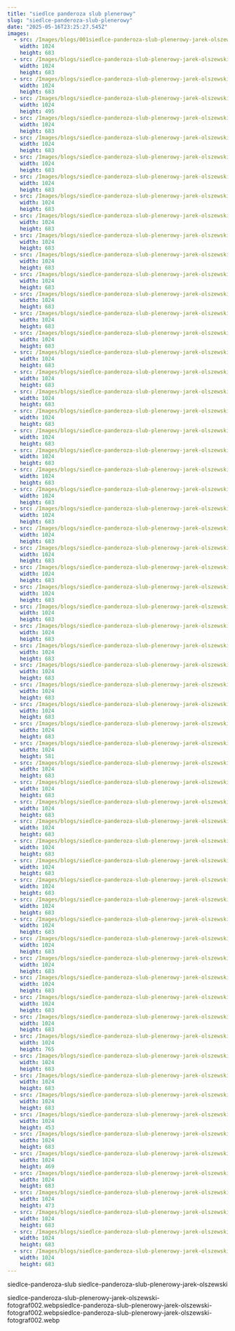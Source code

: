 ```yaml
---
title: "siedlce panderoza slub plenerowy"
slug: "siedlce-panderoza-slub-plenerowy"
date: "2025-05-16T23:25:27.545Z"
images:
  - src: /Images/blogs/001siedlce-panderoza-slub-plenerowy-jarek-olszewski-fotograf.webp
    width: 1024
    height: 683
  - src: /Images/blogs/siedlce-panderoza-slub-plenerowy-jarek-olszewski-fotograf002.webp
    width: 1024
    height: 683
  - src: /Images/blogs/siedlce-panderoza-slub-plenerowy-jarek-olszewski-fotograf003.webp
    width: 1024
    height: 683
  - src: /Images/blogs/siedlce-panderoza-slub-plenerowy-jarek-olszewski-fotograf004.webp
    width: 1024
    height: 495
  - src: /Images/blogs/siedlce-panderoza-slub-plenerowy-jarek-olszewski-fotograf005.webp
    width: 1024
    height: 683
  - src: /Images/blogs/siedlce-panderoza-slub-plenerowy-jarek-olszewski-fotograf006.webp
    width: 1024
    height: 683
  - src: /Images/blogs/siedlce-panderoza-slub-plenerowy-jarek-olszewski-fotograf007.webp
    width: 1024
    height: 683
  - src: /Images/blogs/siedlce-panderoza-slub-plenerowy-jarek-olszewski-fotograf008.webp
    width: 1024
    height: 683
  - src: /Images/blogs/siedlce-panderoza-slub-plenerowy-jarek-olszewski-fotograf009.webp
    width: 1024
    height: 683
  - src: /Images/blogs/siedlce-panderoza-slub-plenerowy-jarek-olszewski-fotograf010.webp
    width: 1024
    height: 683
  - src: /Images/blogs/siedlce-panderoza-slub-plenerowy-jarek-olszewski-fotograf011.webp
    width: 1024
    height: 683
  - src: /Images/blogs/siedlce-panderoza-slub-plenerowy-jarek-olszewski-fotograf012.webp
    width: 1024
    height: 683
  - src: /Images/blogs/siedlce-panderoza-slub-plenerowy-jarek-olszewski-fotograf014.webp
    width: 1024
    height: 683
  - src: /Images/blogs/siedlce-panderoza-slub-plenerowy-jarek-olszewski-fotograf015.webp
    width: 1024
    height: 683
  - src: /Images/blogs/siedlce-panderoza-slub-plenerowy-jarek-olszewski-fotograf016.webp
    width: 1024
    height: 683
  - src: /Images/blogs/siedlce-panderoza-slub-plenerowy-jarek-olszewski-fotograf017.webp
    width: 1024
    height: 683
  - src: /Images/blogs/siedlce-panderoza-slub-plenerowy-jarek-olszewski-fotograf018.webp
    width: 1024
    height: 683
  - src: /Images/blogs/siedlce-panderoza-slub-plenerowy-jarek-olszewski-fotograf019.webp
    width: 1024
    height: 683
  - src: /Images/blogs/siedlce-panderoza-slub-plenerowy-jarek-olszewski-fotograf020.webp
    width: 1024
    height: 683
  - src: /Images/blogs/siedlce-panderoza-slub-plenerowy-jarek-olszewski-fotograf021.webp
    width: 1024
    height: 683
  - src: /Images/blogs/siedlce-panderoza-slub-plenerowy-jarek-olszewski-fotograf022.webp
    width: 1024
    height: 683
  - src: /Images/blogs/siedlce-panderoza-slub-plenerowy-jarek-olszewski-fotograf023.webp
    width: 1024
    height: 683
  - src: /Images/blogs/siedlce-panderoza-slub-plenerowy-jarek-olszewski-fotograf024.webp
    width: 1024
    height: 683
  - src: /Images/blogs/siedlce-panderoza-slub-plenerowy-jarek-olszewski-fotograf025.webp
    width: 1024
    height: 683
  - src: /Images/blogs/siedlce-panderoza-slub-plenerowy-jarek-olszewski-fotograf026.webp
    width: 1024
    height: 683
  - src: /Images/blogs/siedlce-panderoza-slub-plenerowy-jarek-olszewski-fotograf027.webp
    width: 1024
    height: 683
  - src: /Images/blogs/siedlce-panderoza-slub-plenerowy-jarek-olszewski-fotograf028.webp
    width: 1024
    height: 683
  - src: /Images/blogs/siedlce-panderoza-slub-plenerowy-jarek-olszewski-fotograf030.webp
    width: 1024
    height: 683
  - src: /Images/blogs/siedlce-panderoza-slub-plenerowy-jarek-olszewski-fotograf031.webp
    width: 1024
    height: 683
  - src: /Images/blogs/siedlce-panderoza-slub-plenerowy-jarek-olszewski-fotograf033.webp
    width: 1024
    height: 683
  - src: /Images/blogs/siedlce-panderoza-slub-plenerowy-jarek-olszewski-fotograf034.webp
    width: 1024
    height: 683
  - src: /Images/blogs/siedlce-panderoza-slub-plenerowy-jarek-olszewski-fotograf035.webp
    width: 1024
    height: 683
  - src: /Images/blogs/siedlce-panderoza-slub-plenerowy-jarek-olszewski-fotograf036.webp
    width: 1024
    height: 683
  - src: /Images/blogs/siedlce-panderoza-slub-plenerowy-jarek-olszewski-fotograf037.webp
    width: 1024
    height: 683
  - src: /Images/blogs/siedlce-panderoza-slub-plenerowy-jarek-olszewski-fotograf038.webp
    width: 1024
    height: 683
  - src: /Images/blogs/siedlce-panderoza-slub-plenerowy-jarek-olszewski-fotograf039.webp
    width: 1024
    height: 683
  - src: /Images/blogs/siedlce-panderoza-slub-plenerowy-jarek-olszewski-fotograf040.webp
    width: 1024
    height: 581
  - src: /Images/blogs/siedlce-panderoza-slub-plenerowy-jarek-olszewski-fotograf042.webp
    width: 1024
    height: 683
  - src: /Images/blogs/siedlce-panderoza-slub-plenerowy-jarek-olszewski-fotograf043.webp
    width: 1024
    height: 683
  - src: /Images/blogs/siedlce-panderoza-slub-plenerowy-jarek-olszewski-fotograf044.webp
    width: 1024
    height: 683
  - src: /Images/blogs/siedlce-panderoza-slub-plenerowy-jarek-olszewski-fotograf045.webp
    width: 1024
    height: 683
  - src: /Images/blogs/siedlce-panderoza-slub-plenerowy-jarek-olszewski-fotograf046.webp
    width: 1024
    height: 683
  - src: /Images/blogs/siedlce-panderoza-slub-plenerowy-jarek-olszewski-fotograf047.webp
    width: 1024
    height: 683
  - src: /Images/blogs/siedlce-panderoza-slub-plenerowy-jarek-olszewski-fotograf048.webp
    width: 1024
    height: 683
  - src: /Images/blogs/siedlce-panderoza-slub-plenerowy-jarek-olszewski-fotograf049.webp
    width: 1024
    height: 683
  - src: /Images/blogs/siedlce-panderoza-slub-plenerowy-jarek-olszewski-fotograf050.webp
    width: 1024
    height: 683
  - src: /Images/blogs/siedlce-panderoza-slub-plenerowy-jarek-olszewski-fotograf051.webp
    width: 1024
    height: 683
  - src: /Images/blogs/siedlce-panderoza-slub-plenerowy-jarek-olszewski-fotograf052.webp
    width: 1024
    height: 683
  - src: /Images/blogs/siedlce-panderoza-slub-plenerowy-jarek-olszewski-fotograf053.webp
    width: 1024
    height: 683
  - src: /Images/blogs/siedlce-panderoza-slub-plenerowy-jarek-olszewski-fotograf054.webp
    width: 1024
    height: 683
  - src: /Images/blogs/siedlce-panderoza-slub-plenerowy-jarek-olszewski-fotograf055.webp
    width: 1024
    height: 683
  - src: /Images/blogs/siedlce-panderoza-slub-plenerowy-jarek-olszewski-fotograf056.webp
    width: 1024
    height: 765
  - src: /Images/blogs/siedlce-panderoza-slub-plenerowy-jarek-olszewski-fotograf057.webp
    width: 1024
    height: 683
  - src: /Images/blogs/siedlce-panderoza-slub-plenerowy-jarek-olszewski-fotograf058.webp
    width: 1024
    height: 683
  - src: /Images/blogs/siedlce-panderoza-slub-plenerowy-jarek-olszewski-fotograf059.webp
    width: 1024
    height: 683
  - src: /Images/blogs/siedlce-panderoza-slub-plenerowy-jarek-olszewski-fotograf060.webp
    width: 1024
    height: 453
  - src: /Images/blogs/siedlce-panderoza-slub-plenerowy-jarek-olszewski-fotograf061.webp
    width: 1024
    height: 683
  - src: /Images/blogs/siedlce-panderoza-slub-plenerowy-jarek-olszewski-fotograf062.webp
    width: 1024
    height: 469
  - src: /Images/blogs/siedlce-panderoza-slub-plenerowy-jarek-olszewski-fotograf063.webp
    width: 1024
    height: 683
  - src: /Images/blogs/siedlce-panderoza-slub-plenerowy-jarek-olszewski-fotograf064.webp
    width: 1024
    height: 473
  - src: /Images/blogs/siedlce-panderoza-slub-plenerowy-jarek-olszewski-fotograf065.webp
    width: 1024
    height: 683
  - src: /Images/blogs/siedlce-panderoza-slub-plenerowy-jarek-olszewski-fotograf066.webp
    width: 1024
    height: 683
  - src: /Images/blogs/siedlce-panderoza-slub-plenerowy-jarek-olszewski-fotograf067.webp
    width: 1024
    height: 683
---
```


siedlce-panderoza-slub siedlce-panderoza-slub-plenerowy-jarek-olszewski

siedlce-panderoza-slub-plenerowy-jarek-olszewski-fotograf002.webpsiedlce-panderoza-slub-plenerowy-jarek-olszewski-fotograf002.webpsiedlce-panderoza-slub-plenerowy-jarek-olszewski-fotograf002.webp
